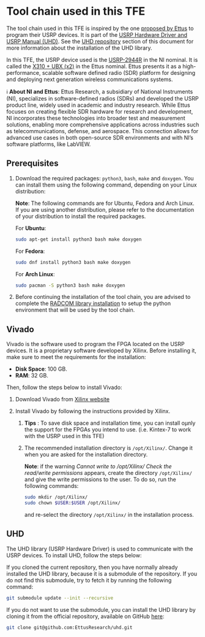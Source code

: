 # Tool chain used in this TFE

The tool chain used in this TFE is inspired by the one [proposed by Ettus](https://files.ettus.com/manual/md_usrp3_build_instructions.html) to program their USRP devices. It is part of the [USRP Hardware Driver and USRP Manual (UHD)](https://files.ettus.com/manual/index.html). See the [UHD repository](#uhd) section of this document for more information about the installation of the UHD library.

In this TFE, the USRP device used is the [USRP-2944R](https://www.ni.com/fr-be/shop/model/usrp-2944.html) in the NI nominal. It is called the [X310 + UBX (x2)](https://www.ettus.com/all-products/usrp-x310/) in the Ettus nominal. Ettus presents it as a high-performance, scalable software defined radio (SDR) platform for designing and deploying next generation wireless communications systems.

:information_source: **About NI and Ettus**: Ettus Research, a subsidiary of National Instruments (NI), specializes in software-defined radios (SDRs) and developed the USRP product line, widely used in academic and industry research. While Ettus focuses on creating flexible SDR hardware for research and development, NI incorporates these technologies into broader test and measurement solutions, enabling more comprehensive applications across industries such as telecommunications, defense, and aerospace. This connection allows for advanced use cases in both open-source SDR environments and with NI’s software platforms, like LabVIEW.

## Prerequisites

1. Download the required packages: `python3`, `bash`, `make` and `doxygen`. You can install them using the following command, depending on your Linux distribution:

    **Note**: The following commands are for Ubuntu, Fedora and Arch Linux. If you are using another distribution, please refer to the documentation of your distribution to install the required packages.

    For **Ubuntu**:

    ```bash
    sudo apt-get install python3 bash make doxygen
    ```

    For **Fedora**:

    ```bash
    sudo dnf install python3 bash make doxygen
    ```

    For **Arch Linux**:

    ```bash
    sudo pacman -S python3 bash make doxygen
    ```

2. Before continuing the installation of the tool chain, you are advised to complete the [RADCOM library installation](RADCOM.md) to setup the python environment that will be used by the tool chain.

## Vivado

Vivado is the software used to program the FPGA located on the USRP devices. It is a proprietary software developed by Xilinx. Before installing it, make sure to meet the requirements for the installation:

- **Disk Space**: 100 GB.
- **RAM**: 32 GB.

Then, follow the steps below to install Vivado:

1. Download Vivado from [Xilinx website](https://www.xilinx.com/support/download/index.html/content/xilinx/en/downloadNav/vivado-design-tools.html)

2. Install Vivado by following the instructions provided by Xilinx.

    1. **Tips** : To save disk space and installation time, you can install oµnly the support for the FPGAs you intend to use. (i.e. Kintex-7 to work with the USRP used in this TFE)

    2. The recommended installation directory is `/opt/Xilinx/`. Change it when you are asked for the installation directory.

        **Note**: if the warning *Cannot write to /opt/Xilinx/ Check the read/write permissions* appears, create the directory `/opt/Xilinx/` and give the write permissions to the user. To do so, run the following commands:

        ```bash
        sudo mkdir /opt/Xilinx/
        sudo chown $USER:$USER /opt/Xilinx/
        ```

        and re-select the directory `/opt/Xilinx/` in the installation process.

## UHD

The UHD library (USRP Hardware Driver) is used to communicate with the USRP devices. To install UHD, follow the steps below:

If you cloned the current repository, then you have normally already installed the UHD library, because it is a submodule of the repository. If you do not find this submodule, try to fetch it by running the following command:

```bash
git submodule update --init --recursive
```

If you do not want to use the submodule, you can install the UHD library by cloning it from the official repository, available on GitHub [here](https://github.com/EttusResearch/uhd):

```bash
git clone git@github.com:EttusResearch/uhd.git
```
